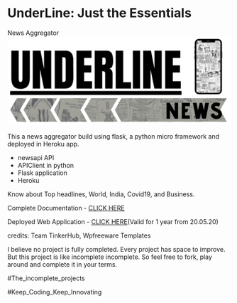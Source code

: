 # UnderLine: Just the Essentials
News Aggregator
![](https://github.com/Jaseemck/UnderLine/blob/master/static/images/logo.png)

This a news aggregator build using flask, a python micro framework and deployed in Heroku app. 

* newsapi API
* APIClient in python
* Flask application
* Heroku

Know about Top headlines, World, India, Covid19, and Business. 

Complete Documentation - [CLICK HERE](https://medium.com/techcrush/underline-just-the-essentials-3dfab6c7cc24)

Deployed Web Application - [CLICK HERE](https://underline-news.herokuapp.com/)(Valid for 1 year from 20.05.20)

credits: Team TinkerHub, Wpfreeware Templates

I believe no project is fully completed. Every project has space to improve. But this project is like incomplete incomplete. So feel free to fork, play around and complete it in your terms.

<Feel free to contact me and contribute to the project>

#The_incomplete_projects

#Keep_Coding_Keep_Innovating
